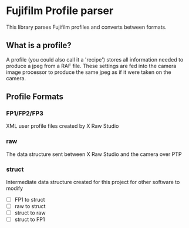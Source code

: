 # Fujifilm Profile parser
This library parses Fujifilm profiles and converts between formats.

## What is a profile?
A profile (you could also call it a 'recipe') stores all information needed to produce a jpeg from a RAF file. These settings are fed into
the camera image processor to produce the same jpeg as if it were taken on the camera.

## Profile Formats
### FP1/FP2/FP3
XML user profile files created by X Raw Studio
### raw
The data structure sent between X Raw Studio and the camera over PTP
### struct
Intermediate data structure created for this project for other software to modify

- [ ] FP1 to struct
- [ ] raw to struct
- [ ] struct to raw
- [ ] struct to FP1
